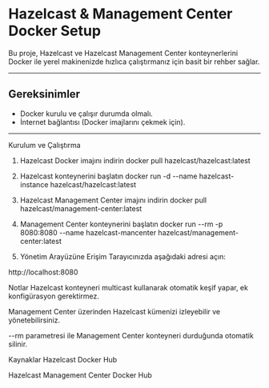 # Hazelcast & Management Center Docker Setup

Bu proje, Hazelcast ve Hazelcast Management Center konteynerlerini Docker ile yerel makinenizde hızlıca çalıştırmanız için basit bir rehber sağlar.

---

## Gereksinimler

- Docker kurulu ve çalışır durumda olmalı.  
- İnternet bağlantısı (Docker imajlarını çekmek için).

---

Kurulum ve Çalıştırma

1. Hazelcast Docker imajını indirin
docker pull hazelcast/hazelcast:latest

2. Hazelcast konteynerini başlatın
docker run -d --name hazelcast-instance hazelcast/hazelcast:latest

3. Hazelcast Management Center imajını indirin
docker pull hazelcast/management-center:latest

4. Management Center konteynerini başlatın
docker run --rm -p 8080:8080 --name hazelcast-mancenter hazelcast/management-center:latest


5. Yönetim Arayüzüne Erişim
Tarayıcınızda aşağıdaki adresi açın:

http://localhost:8080


Notlar
Hazelcast konteyneri multicast kullanarak otomatik keşif yapar, ek konfigürasyon gerektirmez.

Management Center üzerinden Hazelcast kümenizi izleyebilir ve yönetebilirsiniz.

--rm parametresi ile Management Center konteyneri durduğunda otomatik silinir.

Kaynaklar
Hazelcast Docker Hub

Hazelcast Management Center Docker Hub
